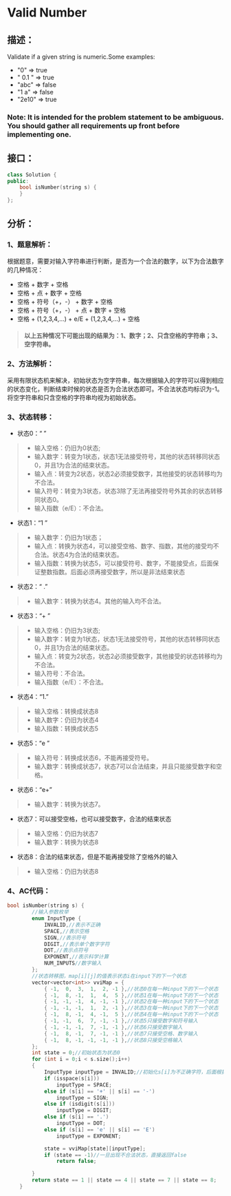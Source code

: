 #  Valid Number
## 描述：
Validate if a given string is numeric.Some examples:
* "0" => true
* " 0.1 " => true
* "abc" => false
* "1 a" => false
* "2e10" => true
### Note: It is intended for the problem statement to be ambiguous. You should gather all requirements up front before implementing one.
## 接口：
```C++
class Solution {
public:
    bool isNumber(string s) {
    }
};
```
## 分析：
### 1、题意解析：
根据题意，需要对输入字符串进行判断，是否为一个合法的数字，以下为合法数字的几种情况：
* 空格 + 数字 + 空格
* 空格 + 点 + 数字 + 空格
* 空格 + 符号（+，-） + 数字 + 空格
* 空格 + 符号（+，-） + 点 + 数字 + 空格
* 空格 + (1,2,3,4,...) + e/E + (1,2,3,4,...) + 空格
>#### 以上五种情况下可能出现的结果为：1、数字；2、只含空格的字符串；3、空字符串。
### 2、方法解析：
采用有限状态机来解决，初始状态为空字符串，每次根据输入的字符可以得到相应的状态变化，判断结束时候的状态是否为合法状态即可。不合法状态均标识为-1。
将空字符串和只含空格的字符串均视为初始状态。
### 3、状态转移：
* 状态0：“ ”
>* 输入空格：仍旧为0状态;
>* 输入数字：转变为1状态，状态1无法接受符号，其他的状态转移同状态0，并且1为合法的结束状态。
>* 输入点：转变为2状态，状态2必须接受数字，其他接受的状态转移均为不合法。
>* 输入符号：转变为3状态，状态3除了无法再接受符号外其余的状态转移同状态0。
>* 输入指数（e/E）：不合法。
* 状态1：“1 ”
>* 输入数字：仍旧为1状态；
>* 输入点：转换为状态4，可以接受空格、数字、指数，其他的接受均不合法。状态4为合法的结束状态。
>* 输入指数：转换为状态5，可以接受符号、数字，不能接受点，后面保证整数指数。后面必须再接受数字，所以是非法结束状态
* 状态2：“ .”
>* 输入数字：转换为状态4。其他的输入均不合法。
* 状态3：“+ ”
>* 输入空格：仍旧为3状态;
>* 输入数字：转变为1状态，状态1无法接受符号，其他的状态转移同状态0，并且1为合法的结束状态。
>* 输入点：转变为2状态，状态2必须接受数字，其他接受的状态转移均为不合法。
>* 输入符号：不合法。
>* 输入指数（e/E）：不合法。
* 状态4：“1.”
>* 输入空格：转换成状态8
>* 输入数字：仍旧为状态4
>* 输入指数：转换成状态5
* 状态5：“e ”
>* 输入符号：转换成状态6，不能再接受符号。
>* 输入数字：转换成状态7，状态7可以合法结束，并且只能接受数字和空格。
* 状态6：“e+”
>* 输入数字：转换为状态7。
* 状态7：可以接受空格，也可以接受数字，合法的结束状态
>* 输入空格：仍旧为状态7
>* 输入数字：转换为状态8
* 状态8：合法的结束状态，但是不能再接受除了空格外的输入
>* 输入空格：仍旧为状态8
### 4、AC代码：
```C++
bool isNumber(string s) {
		//输入参数枚举
		enum InputType {
			INVALID,//表示不正确
			SPACE,//表示空格
			SIGN,//表示符号
			DIGIT,//表示单个数字字符
			DOT,//表示点符号
			EXPONENT,//表示科学计算
			NUM_INPUTS//数字输入
		};
		//状态转移图，map[i][j]的值表示状态i在input下的下一个状态
		vector<vector<int>> vviMap = {
			{ -1,  0,  3,  1,  2, -1 },//状态0在每一种input下的下一个状态
			{ -1,  8, -1,  1,  4,  5 },//状态1在每一种input下的下一个状态
			{ -1, -1, -1,  4, -1, -1 },//状态2在每一种input下的下一个状态
			{ -1, -1, -1,  1,  2, -1 },//状态3在每一种input下的下一个状态
			{ -1,  8, -1,  4, -1,  5 },//状态4在每一种input下的下一个状态
			{ -1, -1,  6,  7, -1, -1 },//状态5只接受数字和符号输入
			{ -1, -1, -1,  7, -1, -1 },//状态6只接受数字输入
			{ -1,  8, -1,  7, -1, -1 },//状态7只接受空格、数字输入
			{ -1,  8, -1, -1, -1, -1 },//状态8只接受空格输入
		};
		int state = 0;//初始状态为状态0
		for (int i = 0;i < s.size();i++)
		{
			InputType inputType = INVALID;//初始化s[i]为不正确字符，后面根据实际字符对inputType赋值
			if (isspace(s[i]))
				inputType = SPACE;
			else if (s[i] == '+' || s[i] == '-')
				inputType = SIGN;
			else if (isdigit(s[i]))
				inputType = DIGIT;
			else if (s[i] == '.')
				inputType = DOT;
			else if (s[i] == 'e' || s[i] == 'E')
				inputType = EXPONENT;

			state = vviMap[state][inputType];
			if (state == -1)//一旦出现不合法状态，直接返回false
				return false;

		}
		return state == 1 || state == 4 || state == 7 || state == 8;
	}
```
